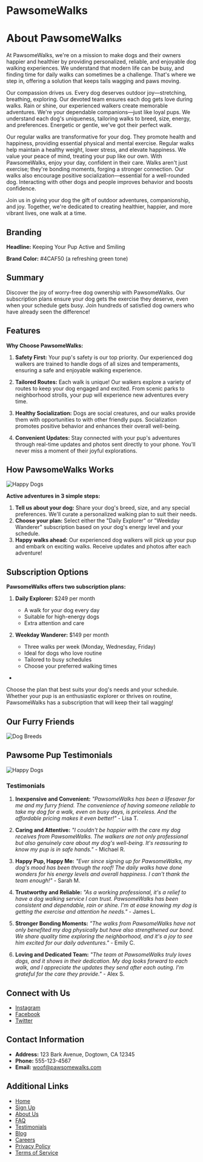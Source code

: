 # PawsomeWalks

# About PawsomeWalks

At PawsomeWalks, we're on a mission to make dogs and their owners happier and healthier by providing personalized,
reliable, and enjoyable dog walking experiences. We understand that modern life can be busy, and finding time for daily
walks can sometimes be a challenge. That's where we step in, offering a solution that keeps tails wagging and paws
moving.

Our compassion drives us. Every dog deserves outdoor joy—stretching, breathing, exploring. Our devoted team ensures each
dog gets love during walks. Rain or shine, our experienced walkers create memorable adventures. We're your dependable
companions—just like loyal pups. We understand each dog's uniqueness, tailoring walks to breed, size, energy, and
preferences. Energetic or gentle, we've got their perfect walk.

Our regular walks are transformative for your dog. They promote health and happiness, providing essential physical and
mental exercise. Regular walks help maintain a healthy weight, lower stress, and elevate happiness. We value your peace
of mind, treating your pup like our own. With PawsomeWalks, enjoy your day, confident in their care. Walks aren't just
exercise; they're bonding moments, forging a stronger connection. Our walks also encourage positive
socialization—essential for a well-rounded dog. Interacting with other dogs and people improves behavior and boosts
confidence.

Join us in giving your dog the gift of outdoor adventures, companionship, and joy. Together, we're dedicated to creating
healthier, happier, and more vibrant lives, one walk at a time.

## Branding

**Headline:** Keeping Your Pup Active and Smiling

**Brand Color:** #4CAF50 (a refreshing green tone)

## Summary

Discover the joy of worry-free dog ownership with PawsomeWalks. Our subscription plans ensure your dog gets the
exercise they deserve, even when your schedule gets busy. Join hundreds of satisfied dog owners who have already
seen the difference!

## Features

**Why Choose PawsomeWalks:**

1. **Safety First:** Your pup's safety is our top priority. Our experienced dog walkers are trained to handle dogs of
   all sizes and temperaments, ensuring a safe and enjoyable walking experience.

2. **Tailored Routes:** Each walk is unique! Our walkers explore a variety of routes to keep your dog engaged and
   excited. From scenic parks to neighborhood strolls, your pup will experience new adventures every time.

3. **Healthy Socialization:** Dogs are social creatures, and our walks provide them with opportunities to
   with other friendly pups. Socialization promotes positive behavior and enhances their overall well-being.

4. **Convenient Updates:** Stay connected with your pup's adventures through real-time updates and photos sent
   directly to your phone. You'll never miss a moment of their joyful explorations.

## How PawsomeWalks Works

![Happy Dogs](happy_dogs.jpg)

**Active adventures in 3 simple steps:**

1. **Tell us about your dog:** Share your dog's breed, size, and any special preferences. We'll curate a
   personalized walking plan to suit their needs.
2. **Choose your plan:** Select either the "Daily Explorer" or "Weekday Wanderer" subscription based on your
   dog's energy level and your schedule.
3. **Happy walks ahead:** Our experienced dog walkers will pick up your pup and embark on exciting walks. Receive
   updates and photos after each adventure!

## Subscription Options

**PawsomeWalks offers two subscription plans:**

1. **Daily Explorer:** $249 per month
   - A walk for your dog every day
   - Suitable for high-energy dogs
   - Extra attention and care

2. **Weekday Wanderer:** $149 per month
   - Three walks per week (Monday, Wednesday, Friday)
   - Ideal for dogs who love routine
   - Tailored to busy schedules
   - Choose your preferred walking times
-

Choose the plan that best suits your dog's needs and your schedule. Whether your pup is an enthusiastic explorer or
thrives on routine, PawsomeWalks has a subscription that will keep their tail wagging!

## Our Furry Friends

![Dog Breeds](dog_breeds.jpg)

## Pawsome Pup Testimonials

![Happy Dogs](happy_dogs_testimonials.jpg)

### Testimonials

1. **Inexpensive and Convenient:**
   *"PawsomeWalks has been a lifesaver for me and my furry friend. The convenience of having someone reliable to take my
   dog for a walk, even on busy days, is priceless. And the affordable pricing makes it even better!"* - Lisa T.

2. **Caring and Attentive:**
   *"I couldn't be happier with the care my dog receives from PawsomeWalks. The walkers are not only professional but
   also genuinely care about my dog's well-being. It's reassuring to know my pup is in safe hands."* - Michael R.

3. **Happy Pup, Happy Me:**
   *"Ever since signing up for PawsomeWalks, my dog's mood has been through the roof! The daily walks have done wonders
   for his energy levels and overall happiness. I can't thank the team enough!"* - Sarah M.

4. **Trustworthy and Reliable:**
   *"As a working professional, it's a relief to have a dog walking service I can trust. PawsomeWalks has been
   consistent and dependable, rain or shine. I'm at ease knowing my dog is getting the exercise and attention he
   needs."* - James L.

5. **Stronger Bonding Moments:**
   *"The walks from PawsomeWalks have not only benefited my dog physically but have also strengthened our bond. We share
   quality time exploring the neighborhood, and it's a joy to see him excited for our daily adventures."* - Emily C.

6. **Loving and Dedicated Team:**
   *"The team at PawsomeWalks truly loves dogs, and it shows in their dedication. My dog looks forward to each walk, and
   I appreciate the updates they send after each outing. I'm grateful for the care they provide."* - Alex S.

## Connect with Us

- [Instagram](https://www.instagram.com/pawsomewalks)
- [Facebook](https://www.facebook.com/pawsomewalks)
- [Twitter](https://www.twitter.com/pawsomewalks)

## Contact Information

- **Address:** 123 Bark Avenue, Dogtown, CA 12345
- **Phone:** 555-123-4567
- **Email:** woof@pawsomewalks.com

## Additional Links

- [Home](index.html)
- [Sign Up](signup.html)
- [About Us](about.html)
- [FAQ](faq.html)
- [Testimonials](testimonials.html)
- [Blog](blog.html)
- [Careers](careers.html)
- [Privacy Policy](privacy.html)
- [Terms of Service](terms.html)